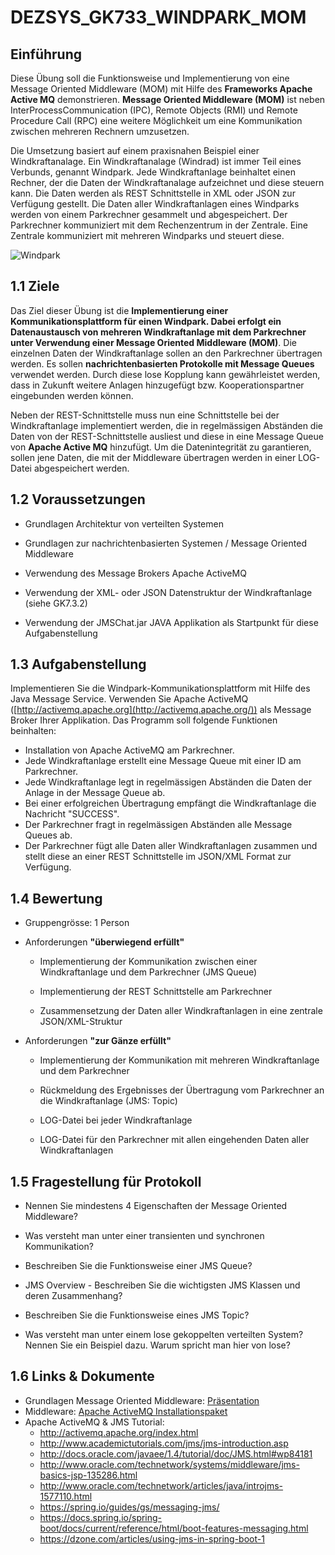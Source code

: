 # DEZSYS_GK733_WINDPARK_MOM

## Einführung

Diese Übung soll die Funktionsweise und Implementierung von eine Message Oriented Middleware (MOM) mit Hilfe des **Frameworks Apache Active MQ** demonstrieren. **Message Oriented Middleware (MOM)** ist neben InterProcessCommunication (IPC), Remote Objects (RMI) und Remote Procedure Call (RPC) eine weitere Möglichkeit um eine Kommunikation zwischen mehreren Rechnern umzusetzen.

Die Umsetzung basiert auf einem praxisnahen Beispiel einer Windkraftanalage. Ein Windkraftanalage (Windrad) ist immer Teil eines Verbunds, genannt Windpark. Jede Windkraftanlage beinhaltet einen Rechner, der die Daten der Windkraftanalage aufzeichnet und diese steuern kann. Die Daten werden als REST Schnittstelle in XML oder JSON zur Verfügung gestellt. Die Daten aller Windkraftanlagen eines Windparks werden von einem Parkrechner gesammelt und abgespeichert. Der Parkrechner kommuniziert mit dem Rechenzentrum in der Zentrale. Eine Zentrale kommuniziert mit mehreren Windparks und steuert diese.

![Windpark](https://elearning.tgm.ac.at/draftfile.php/2668/user/draft/591886117/dezsys_windpark.png)

## 1.1 Ziele  

Das Ziel dieser Übung ist die **Implementierung einer Kommunikationsplattform für einen Windpark. Dabei erfolgt ein Datenaustausch von mehreren Windkraftanlage mit dem Parkrechner unter Verwendung einer Message Oriented Middleware (MOM)**. Die einzelnen Daten der Windkraftanlage sollen an den Parkrechner ü<span>bertragen werden</span>. Es sollen **nachrichtenbasierten Protokolle mit Message Queues** verwendet werden. Durch diese lose Kopplung kann gewährleistet werden, dass in Zukunft weitere Anlagen hinzugefügt bzw. Kooperationspartner eingebunden werden können.

Neben der REST-Schnittstelle muss nun eine Schnittstelle bei der Windkraftanlage implementiert werden, die in regelmässigen Abständen die Daten von der REST-Schnittstelle ausliest und diese in eine Message Queue von **Apache Active MQ** hinzufügt. Um die Datenintegrität zu garantieren, sollen jene Daten, die mit der Middleware übertragen werden in einer LOG-Datei abgespeichert werden.  

## 1.2 Voraussetzungen

*   Grundlagen Architektur von verteilten Systemen
*   Grundlagen zur nachrichtenbasierten Systemen / Message Oriented Middleware  

*   Verwendung des Message Brokers Apache ActiveMQ
*   Verwendung der XML- oder JSON Datenstruktur der Windkraftanlage (siehe GK7.3.2)  

*   Verwendung der JMSChat.jar JAVA Applikation als Startpunkt für diese Aufgabenstellung  

## 1.3 Aufgabenstellung

Implementieren Sie die Windpark-Kommunikationsplattform mit Hilfe des Java Message Service. Verwenden Sie Apache ActiveMQ ([http://activemq.apache.org](http://activemq.apache.org/)) als Message Broker Ihrer Applikation. Das Programm soll folgende Funktionen beinhalten:

 *   Installation von Apache ActiveMQ am Parkrechner.
 *   Jede Windkraftanlage erstellt eine Message Queue mit einer ID am Parkrechner.
 *   Jede Windkraftanlage legt in regelmässigen Abständen die Daten der Anlage in der Message Queue ab.
 *   Bei einer erfolgreichen Übertragung empfängt die Windkraftanlage die Nachricht "SUCCESS".
 *   Der Parkrechner fragt in regelmässigen Abständen alle Message Queues ab.
 *   Der Parkrechner <span>f<span style="">ügt alle Daten aller Windkraftanlagen zusammen und stellt diese an einer REST Schnittstelle im JSON/XML Format zur Verfügung.  

## 1.4 Bewertung  

 *   Gruppengrösse: 1 Person  
 *   Anforderungen **"überwiegend erfüllt"**

	 *   Implementierung der Kommunikation zwischen einer Windkraftanlage und dem Parkrechner (JMS Queue)  

	 *   Implementierung der REST Schnittstelle am Parkrechner
		*   Zusammensetzung der Daten aller Windkraftanlagen in eine zentrale JSON/XML-Struktur

 *   Anforderungen **"zur Gänze erfüllt"**

	 *   Implementierung der Kommunikation mit mehreren Windkraftanlage und dem Parkrechner  

	 *   Rückmeldung des Ergebnisses der Übertragung vom Parkrechner an die Windkraftanlage (JMS: Topic)  

	 *   LOG-Datei bei jeder Windkraftanlage
	 *   LOG-Datei für den Parkrechner mit allen eingehenden Daten aller Windkraftanlagen

## 1.5 Fragestellung für Protokoll

 *   Nennen Sie mindestens 4 Eigenschaften der Message Oriented Middleware?  

 *   Was versteht man unter einer transienten und synchronen Kommunikation?
 *   Beschreiben Sie die Funktionsweise einer JMS Queue?
 *   JMS Overview - Beschreiben Sie die wichtigsten JMS Klassen und deren Zusammenhang?
 *   Beschreiben Sie die Funktionsweise eines JMS Topic?
 *   Was versteht man unter einem lose gekoppelten verteilten System? Nennen Sie ein Beispiel dazu. Warum spricht man hier von lose?

## 1.6 Links & Dokumente

 *   Grundlagen Message Oriented Middleware: [Präsentation](https://elearning.tgm.ac.at/pluginfile.php/84683/mod_resource/content/2/dezsys_mom.pdf) 
 *   Middleware: [Apache ActiveMQ Installationspaket](http://activemq.apache.org/activemq-5153-release.html)
 *   Apache ActiveMQ & JMS Tutorial: 
		*   http://activemq.apache.org/index.html
		*   http://www.academictutorials.com/jms/jms-introduction.asp
		*   http://docs.oracle.com/javaee/1.4/tutorial/doc/JMS.html#wp84181
		*   http://www.oracle.com/technetwork/systems/middleware/jms-basics-jsp-135286.html
		*   http://www.oracle.com/technetwork/articles/java/introjms-1577110.html
		*   https://spring.io/guides/gs/messaging-jms/
		*   https://docs.spring.io/spring-boot/docs/current/reference/html/boot-features-messaging.html
		*   https://dzone.com/articles/using-jms-in-spring-boot-1

